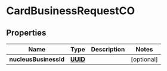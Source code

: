 
# CardBusinessRequestCO

## Properties
Name | Type | Description | Notes
------------ | ------------- | ------------- | -------------
**nucleusBusinessId** | [**UUID**](UUID.md) |  |  [optional]



